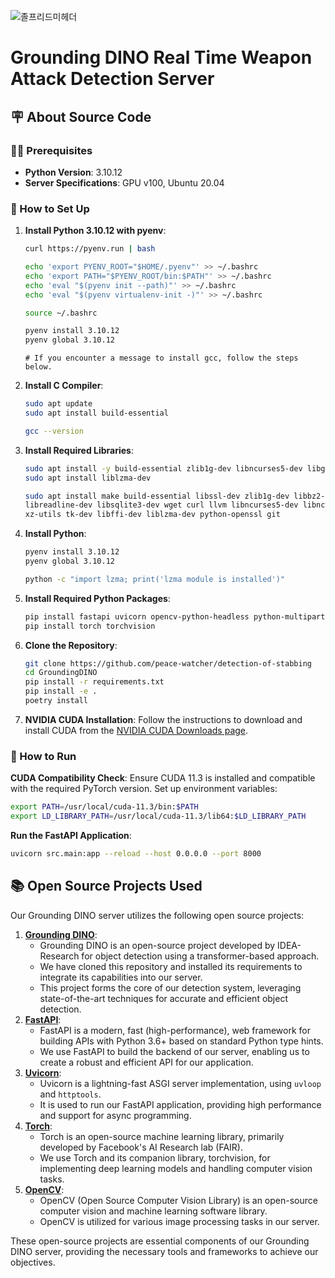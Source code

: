 ![졸프리드미헤더](https://github.com/peace-watcher/detection-of-stabbing/assets/63237389/894868c9-6779-4a23-ba7f-679160017e8b)
# Grounding DINO Real Time Weapon Attack Detection Server

## 🪧 About Source Code

### 👩‍💻 Prerequisites

- **Python Version**: 3.10.12
- **Server Specifications**: GPU v100, Ubuntu 20.04

### 🔧 How to Set Up

1. **Install Python 3.10.12 with pyenv**:
    
    ```bash
    curl https://pyenv.run | bash
    
    echo 'export PYENV_ROOT="$HOME/.pyenv"' >> ~/.bashrc
    echo 'export PATH="$PYENV_ROOT/bin:$PATH"' >> ~/.bashrc
    echo 'eval "$(pyenv init --path)"' >> ~/.bashrc
    echo 'eval "$(pyenv virtualenv-init -)"' >> ~/.bashrc
    
    source ~/.bashrc
    
    pyenv install 3.10.12
    pyenv global 3.10.12
    ```
    
    ```plaintext
    # If you encounter a message to install gcc, follow the steps below.
    ```
    
2. **Install C Compiler**:
    
    ```bash
    sudo apt update
    sudo apt install build-essential
    
    gcc --version
    ```
    
3. **Install Required Libraries**:
    
    ```bash
    sudo apt install -y build-essential zlib1g-dev libncurses5-dev libgdbm-dev libnss3-dev libssl-dev libreadline-dev libffi-dev libsqlite3-dev wget libbz2-dev
    sudo apt install liblzma-dev
    
    sudo apt install make build-essential libssl-dev zlib1g-dev libbz2-dev \
    libreadline-dev libsqlite3-dev wget curl llvm libncurses5-dev libncursesw5-dev \
    xz-utils tk-dev libffi-dev liblzma-dev python-openssl git
    ```
    
4. **Install Python**:
    
    ```bash
    pyenv install 3.10.12
    pyenv global 3.10.12
    ```
    
    ```bash
    python -c "import lzma; print('lzma module is installed')"
    ```
    
5. **Install Required Python Packages**:
    
    ```bash
    pip install fastapi uvicorn opencv-python-headless python-multipart
    pip install torch torchvision
    ```
    
6. **Clone the Repository**:
    
    ```bash
    git clone https://github.com/peace-watcher/detection-of-stabbing
    cd GroundingDINO
    pip install -r requirements.txt
    pip install -e .
    poetry install
    ```

7. **NVIDIA CUDA Installation**:
    Follow the instructions to download and install CUDA from the [NVIDIA CUDA Downloads page](https://developer.nvidia.com/cuda-downloads?target_os=Linux&target_arch=x86_64&Distribution=Ubuntu&target_version=20.04&target_type=deb_network).

### 🚀 How to Run

**CUDA Compatibility Check**:
Ensure CUDA 11.3 is installed and compatible with the required PyTorch version. Set up environment variables:

```bash
export PATH=/usr/local/cuda-11.3/bin:$PATH
export LD_LIBRARY_PATH=/usr/local/cuda-11.3/lib64:$LD_LIBRARY_PATH
```

**Run the FastAPI Application**:

```bash
uvicorn src.main:app --reload --host 0.0.0.0 --port 8000
```

## 📚 Open Source Projects Used

Our Grounding DINO server utilizes the following open source projects:

1. [**Grounding DINO**](https://github.com/IDEA-Research/GroundingDINO.git):
    - Grounding DINO is an open-source project developed by IDEA-Research for object detection using a transformer-based approach.
    - We have cloned this repository and installed its requirements to integrate its capabilities into our server.
    - This project forms the core of our detection system, leveraging state-of-the-art techniques for accurate and efficient object detection.
2. [**FastAPI**](https://github.com/tiangolo/fastapi):
    - FastAPI is a modern, fast (high-performance), web framework for building APIs with Python 3.6+ based on standard Python type hints.
    - We use FastAPI to build the backend of our server, enabling us to create a robust and efficient API for our application.
3. [**Uvicorn**](https://github.com/encode/uvicorn):
    - Uvicorn is a lightning-fast ASGI server implementation, using `uvloop` and `httptools`.
    - It is used to run our FastAPI application, providing high performance and support for async programming.
4. [**Torch**](https://github.com/pytorch/pytorch):
    - Torch is an open-source machine learning library, primarily developed by Facebook's AI Research lab (FAIR).
    - We use Torch and its companion library, torchvision, for implementing deep learning models and handling computer vision tasks.
5. [**OpenCV**](https://github.com/opencv/opencv):
    - OpenCV (Open Source Computer Vision Library) is an open-source computer vision and machine learning software library.
    - OpenCV is utilized for various image processing tasks in our server.

These open-source projects are essential components of our Grounding DINO server, providing the necessary tools and frameworks to achieve our objectives.

